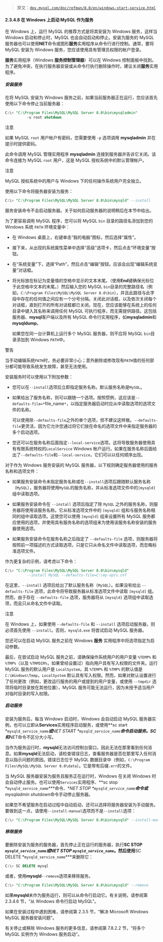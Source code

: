 > 原文：[`dev.mysql.com/doc/refman/8.0/en/windows-start-service.html`](https://dev.mysql.com/doc/refman/8.0/en/windows-start-service.html)

#### 2.3.4.8 在 Windows 上启动 MySQL 作为服务

在 Windows 上，运行 MySQL 的推荐方式是将其安装为 Windows 服务，这样当 Windows 启动和停止时，MySQL 也会自动启动和停止。安装为服务的 MySQL 服务器也可以使用**NET**命令或图形**服务**实用程序从命令行进行控制。通常，要将 MySQL 安装为 Windows 服务，您应该使用具有管理员权限的帐户登录。

**服务**实用程序（Windows **服务控制管理器**）可以在 Windows 控制面板中找到。为了避免冲突，在执行服务器安装或从命令行执行删除操作时，建议关闭**服务**实用程序。

##### 安装服务

在将 MySQL 安装为 Windows 服务之前，如果当前服务器正在运行，您应该首先使用以下命令停止当前服务器：

```sql
C:\> "C:\Program Files\MySQL\MySQL Server 8.0\bin\mysqladmin"
          -u root shutdown
```

注意

如果 MySQL `root` 用户帐户有密码，您需要使用 `-p` 选项调用 **mysqladmin** 并在提示时提供密码。

此命令调用 MySQL 管理实用程序 **mysqladmin** 连接到服务器并告诉它关闭。该命令连接为 MySQL `root` 用户，这是 MySQL 授权系统中的默认管理帐户。

注意

MySQL 授权系统中的用户与 Windows 下的任何操作系统用户完全独立。

使用以下命令将服务器安装为服务：

```sql
C:\> "C:\Program Files\MySQL\MySQL Server 8.0\bin\mysqld" --install
```

服务安装命令不会启动服务器。关于如何启动服务器的说明稍后在本节中给出。

为了更容易调用 MySQL 程序，您可以将 MySQL `bin` 目录的路径名添加到您的 Windows 系统 `PATH` 环境变量中：

+   在 Windows 桌面上，右键单击“我的电脑”图标，然后选择“属性”。

+   接下来，从出现的系统属性菜单中选择“高级”选项卡，然后点击“环境变量”按钮。

+   在“系统变量”下，选择“Path”，然后点击“编辑”按钮。应该会出现“编辑系统变量”对话框。

+   将光标放在标记为变量值的空格中显示的文本末尾。（使用**End**键确保光标位于此空格中文本的末尾。）然后输入您的 MySQL `bin`目录的完整路径名（例如，`C:\Program Files\MySQL\MySQL Server 8.0\bin`），并且此路径与此字段中存在的任何值之间应有一个分号分隔。关闭此对话框，以及依次关闭每个对话框，直到打开的所有对话框都已关闭。现在，您应该能够在系统上的任何目录中键入其名称来调用任何 MySQL 可执行程序，而无需提供路径。这包括服务器、**mysql**客户端以及所有 MySQL 命令行实用程序，如**mysqladmin**和**mysqldump**。

    如果您在同一台计算机上运行多个 MySQL 服务器，则不应将 MySQL `bin`目录添加到 Windows `PATH`中。

警告

当手动编辑系统`PATH`时，务必要非常小心；意外删除或修改现有`PATH`值的任何部分都可能导致系统发生故障，甚至无法使用。

安装服务时可以使用以下附加参数：

+   您可以在`--install`选项后立即指定服务名称。默认服务名称是`MySQL`。

+   如果给出了服务名称，则可以跟随一个选项。按照惯例，这应该是`--defaults-file=*`file_name`*`，以指定服务器启动时应从中读取选项的选项文件的名称。

    可以使用除`--defaults-file`之外的单个选项，但不建议这样做。`--defaults-file`更灵活，因为它允许您通过将它们放在命名的选项文件中来指定服务器的多个启动选项。

+   您还可以在服务名称后面指定`--local-service`选项。这将导致服务器使用具有有限系统特权的`LocalService` Windows 帐户运行。如果在服务名称后面给出了`--defaults-file`和`--local-service`，它们可以以任何顺序出现。

对于作为 Windows 服务安装的 MySQL 服务器，以下规则确定服务器使用的服务名称和选项文件：

+   如果服务安装命令未指定服务名称或在`--install`选项后跟随默认服务名称（`MySQL`），服务器将使用`MySQL`的服务名称，并从标准选项文件中的`[mysqld]`组中读取选项。

+   如果服务安装命令在 `--install` 选项后指定了除 `MySQL` 之外的服务名称，则服务器将使用该服务名称。它从标准选项文件中的 `[mysqld]` 组和与服务名称相同的组中读取选项。这使您可以使用 `[mysqld]` 组来设置所有 MySQL 服务都应使用的选项，并使用具有服务名称的选项组来为使用该服务名称安装的服务器使用选项。

+   如果服务安装命令在服务名称之后指定了 `--defaults-file` 选项，则服务器将按照前一项描述的方式读取选项，只是它只从命名文件中读取选项，而忽略标准选项文件。

作为更复杂的示例，请考虑以下命令：

```sql
C:\> "C:\Program Files\MySQL\MySQL Server 8.0\bin\mysqld"
          --install MySQL --defaults-file=C:\my-opts.cnf
```

在这里，`--install` 选项后给出了默认服务名称（`MySQL`）。如果没有给出 `--defaults-file` 选项，此命令将导致服务器从标准选项文件中读取 `[mysqld]` 组。然而，由于存在 `--defaults-file` 选项，服务器将从 `[mysqld]` 选项组中读取选项，而且只从命名文件中读取。

注意

在 Windows 上，如果使用 `--defaults-file` 和 `--install` 选项启动服务器，则必须首先使用 `--install`。否则，`mysqld.exe` 将尝试启动 MySQL 服务器。

您还可以在启动 MySQL 服务之前在 Windows **服务** 实用程序中将选项指定为启动参数。

最后，在尝试启动 MySQL 服务之前，请确保操作系统用户的用户变量 `%TEMP%` 和 `%TMP%`（以及 `%TMPDIR%`，如果曾经设置过）指向用户具有写入权限的文件夹。运行 MySQL 服务的默认用户是 `LocalSystem`，其 `%TEMP%` 和 `%TMP%` 的默认值是 `C:\Windows\Temp`，`LocalSystem` 默认具有写入权限。然而，如果对默认设置进行了任何更改（例如，更改运行服务的用户或提到的用户变量，或使用 `--tmpdir` 选项将临时目录放在其他位置），MySQL 服务可能无法运行，因为未授予适当用户对临时目录的写入权限。

##### 启动服务

安装为服务后，每当 Windows 启动时，Windows 会自动启动 MySQL 服务器实例。也可以立即从**Services**实用程序启动服务，或使用**sc start *`mysqld_service_name`***或**NET START *`mysqld_service_name`***命令启动服务。**SC**和**NET**命令不区分大小写。

当作为服务运行时，**mysqld**无法访问控制台窗口，因此无法在那里看到任何消息。如果**mysqld**无法启动，请检查错误日志，查看服务器是否在那里写入任何消息以指示问题的原因。错误日志位于 MySQL 数据目录中（例如，`C:\Program Files\MySQL\MySQL Server 8.0\data`）。它是带有后缀`.err`的文件。

当 MySQL 服务器安装为服务且服务正在运行时，Windows 在关闭 Windows 时会自动停止服务。也可以使用`Services`实用程序、**sc stop *`mysqld_service_name`***命令、**NET STOP *`mysqld_service_name`***命令或**mysqladmin shutdown**命令手动停止服务器。

如果您不希望服务在启动过程中自动启动，还可以选择将服务器安装为手动服务。要做到这一点，请使用`--install-manual`选项而不是`--install`选项：

```sql
C:\> "C:\Program Files\MySQL\MySQL Server 8.0\bin\mysqld" --install-manual
```

##### 移除服务

要删除安装为服务的服务器，首先停止正在运行的服务器，执行**SC STOP *`mysqld_service_name`***或**NET STOP *`mysqld_service_name`***。然后使用**SC DELETE *`mysqld_service_name`***来删除它：

```sql
C:\> SC DELETE mysql
```

或者，使用**mysqld**`--remove`选项来移除服务。

```sql
C:\> "C:\Program Files\MySQL\MySQL Server 8.0\bin\mysqld" --remove
```

如果**mysqld**未作为服务运行，则可以从命令行启动它。有关说明，请参阅第 2.3.4.6 节，“从 Windows 命令行启动 MySQL”。

如果在安装过程中遇到困难，请参阅第 2.3.5 节，“解决 Microsoft Windows MySQL 服务器安装问题”。

有关停止或移除 Windows 服务的更多信息，请参阅第 7.8.2.2 节，“将多个 MySQL 实例作为 Windows 服务启动”。
